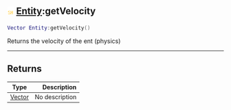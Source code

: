 ## ![shared](.gitbook/assets/shared.png) [Entity](./readme/Entity/README.md):getVelocity

```lua
Vector Entity:getVelocity()
```

Returns the velocity of the ent (physics)

------
## Returns

| Type   | Description |
| ------ | ----------: |
| [Vector](./readme/Vector/README.md) | No description |

